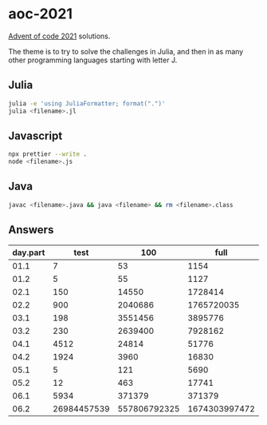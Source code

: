# aoc-2021

<!-- <a href="#badge"><img alt="code style: prettier" src="https://img.shields.io/badge/code_style-prettier-ff69b4.svg?style=flat-square"></a> -->

[Advent of code 2021](https://adventofcode.com/2021) solutions.

The theme is to try to solve the challenges in Julia, and then in as many other programming languages starting with letter J.

## Julia

```bash
julia -e 'using JuliaFormatter; format(".")'
julia <filename>.jl
```

## Javascript

```bash
npx prettier --write .
node <filename>.js
```

## Java

```bash
javac <filename>.java && java <filename> && rm <filename>.class
```

## Answers

| day.part | test        | 100          | full          |
| -------- | ----------- | ------------ | ------------- |
| 01.1     | 7           | 53           | 1154          |
| 01.2     | 5           | 55           | 1127          |
| 02.1     | 150         | 14550        | 1728414       |
| 02.2     | 900         | 2040686      | 1765720035    |
| 03.1     | 198         | 3551456      | 3895776       |
| 03.2     | 230         | 2639400      | 7928162       |
| 04.1     | 4512        | 24814        | 51776         |
| 04.2     | 1924        | 3960         | 16830         |
| 05.1     | 5           | 121          | 5690          |
| 05.2     | 12          | 463          | 17741         |
| 06.1     | 5934        | 371379       | 371379        |
| 06.2     | 26984457539 | 557806792325 | 1674303997472 |
